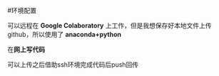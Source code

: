 #环境配置

可以远程在 **Google Colaboratory** 上工作，但是我想保存好本地文件上传github，所以使用了 **anaconda+python**

在**网上写代码**

可以上传之后借助ssh环境完成代码后push回传